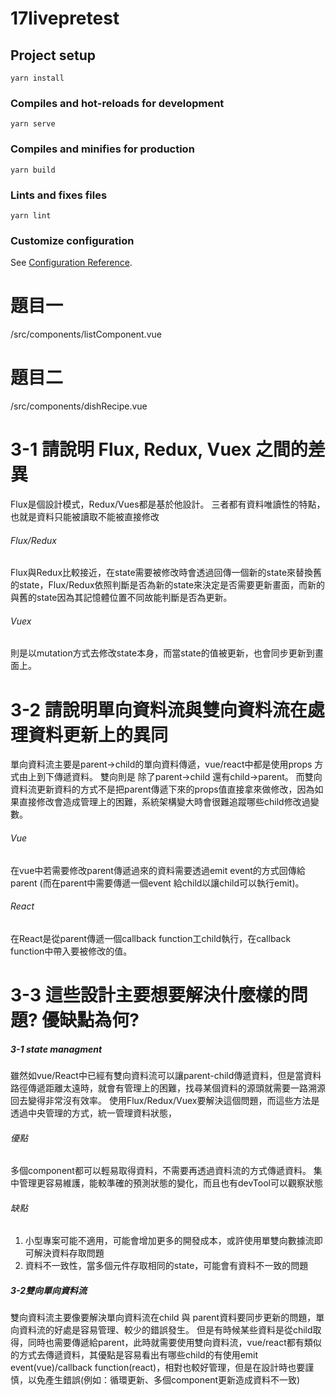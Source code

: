 # 17livepretest

## Project setup
```
yarn install
```

### Compiles and hot-reloads for development
```
yarn serve
```

### Compiles and minifies for production
```
yarn build
```

### Lints and fixes files
```
yarn lint
```

### Customize configuration
See [Configuration Reference](https://cli.vuejs.org/config/).



# 題目一
/src/components/listComponent.vue

# 題目二
/src/components/dishRecipe.vue

# 3-1 請說明 Flux, Redux, Vuex 之間的差異
Flux是個設計模式，Redux/Vues都是基於他設計。
三者都有資料唯讀性的特點，也就是資料只能被讀取不能被直接修改
###### Flux/Redux
Flux與Redux比較接近，在state需要被修改時會透過回傳一個新的state來替換舊的state，Flux/Redux依照判斷是否為新的state來決定是否需要更新畫面，而新的與舊的state因為其記憶體位置不同故能判斷是否為更新。
###### Vuex
則是以mutation方式去修改state本身，而當state的值被更新，也會同步更新到畫面上。

# 3-2 請說明單向資料流與雙向資料流在處理資料更新上的異同
單向資料流主要是parent->child的單向資料傳遞，vue/react中都是使用props
方式由上到下傳遞資料。
雙向則是 除了parent->child 還有child->parent。
而雙向資料流更新資料的方式不是把parent傳遞下來的props值直接拿來做修改，因為如果直接修改會造成管理上的困難，系統架構變大時會很難追蹤哪些child修改過變數。
###### Vue
在vue中若需要修改parent傳遞過來的資料需要透過emit event的方式回傳給parent (而在parent中需要傳遞一個event 給child以讓child可以執行emit)。

###### React
在React是從parent傳遞一個callback function工child執行，在callback function中帶入要被修改的值。


# 3-3 這些設計主要想要解決什麼樣的問題? 優缺點為何?
##### 3-1 state managment
雖然如vue/React中已經有雙向資料流可以讓parent-child傳遞資料，但是當資料路徑傳遞距離太遠時，就會有管理上的困難，找尋某個資料的源頭就需要一路溯源回去變得非常沒有效率。
使用Flux/Redux/Vuex要解決這個問題，而這些方法是透過中央管理的方式，統一管理資料狀態，
###### 優點
多個component都可以輕易取得資料，不需要再透過資料流的方式傳遞資料。
集中管理更容易維護，能較準確的預測狀態的變化，而且也有devTool可以觀察狀態
###### 缺點
1. 小型專案可能不適用，可能會增加更多的開發成本，或許使用單雙向數據流即可解決資料存取問題
2. 資料不一致性，當多個元件存取相同的state，可能會有資料不一致的問題

##### 3-2雙向單向資料流
雙向資料流主要像要解決單向資料流在child 與 parent資料要同步更新的問題，單向資料流的好處是容易管理、較少的錯誤發生。
但是有時候某些資料是從child取得，同時也需要傳遞給parent，此時就需要使用雙向資料流，vue/react都有類似的方式去傳遞資料，其優點是容易看出有哪些child的有使用emit event(vue)/callback function(react)，相對也較好管理，但是在設計時也要謹慎，以免產生錯誤(例如：循環更新、多個component更新造成資料不一致)
